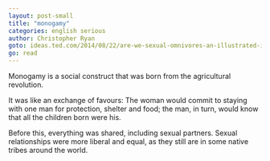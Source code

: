 ```yaml
---
layout: post-small
title: "monogamy"
categories: english serious
author: Christopher Ryan
goto: ideas.ted.com/2014/08/22/are-we-sexual-omnivores-an-illustrated-idea/
go: read
---
```


Monogamy is a social construct that was born from the agricultural revolution. 

It was like an exchange of favours: The woman would commit to staying with one man for protection, shelter and food; the man, in turn, would know that all the children born were his. 

Before this, everything was shared, including sexual partners. Sexual relationships were more liberal and equal, as they still are in some native tribes around the world.
